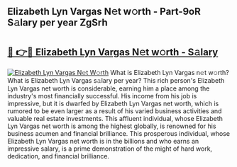 ## Elizabeth Lyn Vargas N𝚎t w𝚘rth - Part-9oR S𝚊lary per year ZgSrh

# <h2><a href="http://gc2abs.nevu.top/?p=Elizabeth+Lyn+Vargas">🔗 👉🔴 Elizabeth Lyn Vargas N𝚎t w𝚘rth - S𝚊lary</a></h2>

[![Elizabeth Lyn Vargas N𝚎t W𝚘rth](https://i.imgur.com/Oavwk0R.jpeg)](http://gc2abs.nevu.top/?p=Elizabeth+Lyn+Vargas)
What is Elizabeth Lyn Vargas n𝚎t w𝚘rth? What is Elizabeth Lyn Vargas s𝚊lary per year?
This rich person's Elizabeth Lyn Vargas net worth is considerable, earning him a place among the industry's most financially successful. His income from his job is impressive, but it is dwarfed by Elizabeth Lyn Vargas net worth, which is rumored to be even larger as a result of his varied business activities and valuable real estate investments. This affluent individual, whose Elizabeth Lyn Vargas net worth is among the highest globally, is renowned for his business acumen and financial brilliance. This prosperous individual, whose Elizabeth Lyn Vargas net worth is in the billions and who earns an impressive salary, is a prime demonstration of the might of hard work, dedication, and financial brilliance.
